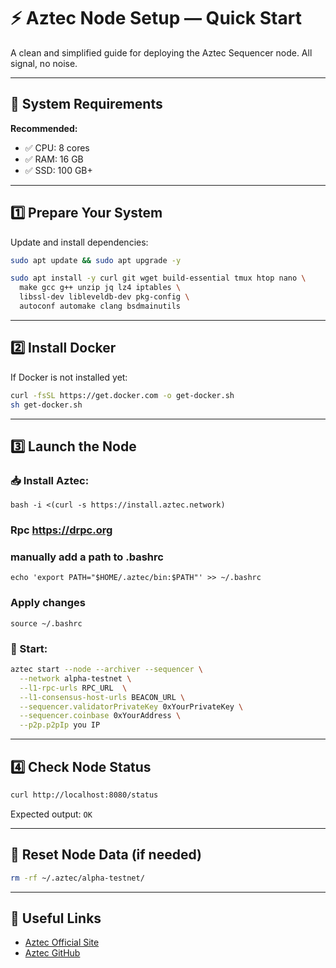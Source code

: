 # ⚡ Aztec Node Setup — Quick Start

A clean and simplified guide for deploying the Aztec Sequencer node. All signal, no noise.

---

## 📌 System Requirements

**Recommended:**

- ✅ CPU: 8 cores
- ✅ RAM: 16 GB
- ✅ SSD: 100 GB+

---

## 1️⃣ Prepare Your System

Update and install dependencies:

```bash
sudo apt update && sudo apt upgrade -y
```

```bash
sudo apt install -y curl git wget build-essential tmux htop nano \
  make gcc g++ unzip jq lz4 iptables \
  libssl-dev libleveldb-dev pkg-config \
  autoconf automake clang bsdmainutils
```

---

## 2️⃣ Install Docker

If Docker is not installed yet:

```bash
curl -fsSL https://get.docker.com -o get-docker.sh
sh get-docker.sh
```

---

## 3️⃣ Launch the Node

### 📥 Install Aztec:

```
bash -i <(curl -s https://install.aztec.network)
```
### Rpc  https://drpc.org 

### manually add a path to .bashrc
```
echo 'export PATH="$HOME/.aztec/bin:$PATH"' >> ~/.bashrc
```

###  Apply changes
```
source ~/.bashrc
```

### 🚀 Start:

```bash
aztec start --node --archiver --sequencer \
  --network alpha-testnet \
  --l1-rpc-urls RPC_URL  \
  --l1-consensus-host-urls BEACON_URL \
  --sequencer.validatorPrivateKey 0xYourPrivateKey \
  --sequencer.coinbase 0xYourAddress \
  --p2p.p2pIp you IP
```

---

## 4️⃣ Check Node Status

```bash
curl http://localhost:8080/status
```

Expected output: `OK`

---

## 🧽 Reset Node Data (if needed)

```bash
rm -rf ~/.aztec/alpha-testnet/
```

---

## 🧠 Useful Links

- [Aztec Official Site](https://aztec.network/)
- [Aztec GitHub](https://github.com/AztecProtocol)

